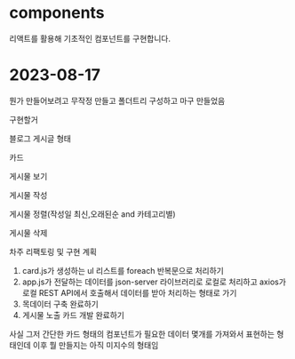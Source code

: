 # components
리액트를 활용해 기초적인 컴포넌트를 구현합니다.

# 2023-08-17 

뭔가 만들어보려고 무작정 만들고 폴더트리 구성하고 마구 만들었음

구현할거

블로그 게시글 형태 

카드 

게시물 보기 

게시물 작성

게시물 정렬(작성일 최신,오래된순 and 카테고리별)

게시물 삭제

차주 리팩토링 및 구현 계획

1. card.js가 생성하는 ul 리스트를 foreach 반복문으로 처리하기
2. app.js가 전달하는 데이터를 json-server 라이브러리로 로컬로 처리하고 axios가 로컬 REST API에서 호출해서 데이터를 받아 처리하는 형태로 가기
3. 목데이터 구축 완료하기
4. 게시물 노출 카드 개발 완료하기


사실 그저 간단한 카드 형태의 컴포넌트가 필요한 데이터 몇개를 가져와서 표현하는 형태인데
이후 뭘 만들지는 아직 미지수의 형태임